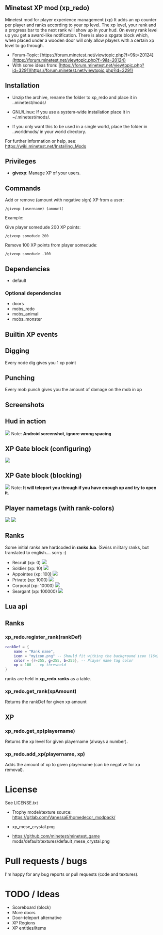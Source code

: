 ## Minetest XP mod (xp_redo)

Minetest mod for player experience management (xp)
It adds an xp counter per player and ranks according to your xp level.
The xp level, your rank and a progress bar to the next rank will show up in your hud.
On every rank level up you get a award-like notification.
There is also a xpgate block which, when placed under a wooden door will only allow players with a certain xp level to go through.

* Forum-Topic: [https://forum.minetest.net/viewtopic.php?f=9&t=20124](https://forum.minetest.net/viewtopic.php?f=9&t=20124)
* With some ideas from: [https://forum.minetest.net/viewtopic.php?id=3291](https://forum.minetest.net/viewtopic.php?id=3291)

## Installation

- Unzip the archive, rename the folder to xp_redo and
place it in ..minetest/mods/

- GNU/Linux: If you use a system-wide installation place
    it in ~/.minetest/mods/.

- If you only want this to be used in a single world, place
    the folder in ..worldmods/ in your world directory.

For further information or help, see:  
https://wiki.minetest.net/Installing_Mods

## Privileges

* **givexp**: Manage XP of your users.

## Commands

Add or remove (amount with negative sign) XP from a user:
```
/givexp (username) (amount)
```

Example:

Give player somedude 200 XP points:
```
/givexp somedude 200
```

Remove 100 XP points from player somedude:
```
/givexp somedude -100
```

## Dependencies

- default
### Optional dependencies

- doors
- mobs_redo
- mobs_animal
- mobs_monster

## Builtin XP events

## Digging

Every node dig gives you 1 xp point

## Punching

Every mob punch gives you the amount of damage on the mob in xp

## Screenshots

## Hud in action
![](screenshots/Minetest_2018-05-17-09-17-16.png?raw=true)
Note: **Android screenshot, ignore wrong spacing**

## XP Gate block (configuring)
![](screenshots/Minetest_2018-05-17-09-25-48.png?raw=true)

## XP Gate block (blocking)
![](screenshots/Minetest_2018-05-17-09-25-53.png?raw=true)
Note: **It will teleport you through if you have enough xp and try to open it**.

## Player nametags (with rank-colors)
![](screenshots/Minetest_2018-05-17-09-35-30.png?raw=true)
![](screenshots/Minetest_2018-05-17-09-36-11.png?raw=true)

## Ranks

Some initial ranks are hardcoded in **ranks.lua**.
(Swiss military ranks, but translated to english.... sorry :)

* Recruit (xp: 0) ![](textures/xp_rank_1_recruit.png?raw=true)
* Soldier (xp: 10) ![](textures/xp_rank_2_soldier.png?raw=true)
* Appointee (xp: 100) ![](textures/xp_rank_3_appointee.png?raw=true)
* Private (xp: 1000) ![](textures/xp_rank_4_private.png?raw=true)
* Corporal (xp: 10000) ![](textures/xp_rank_5_corporal.png?raw=true)
* Seargant (xp: 100000) ![](textures/xp_rank_6_seargant.png?raw=true)

## Lua api

## Ranks

### xp_redo.register_rank(rankDef)

```lua
rankDef = {
	name = "Rank name",
	icon = "myicon.png" -- Should fit withing the background icon (16x32px)
	color = {r=255, g=255, b=255}, -- Player name tag color
	xp = 100 -- xp threshold
}
```


ranks are held in **xp_redo.ranks** as a table.

### xp_redo.get_rank(xpAmount)

Returns the rankDef for given xp amount

## XP

### xp_redo.get_xp(playername)

Returns the xp level for given playername (always a number).

### xp_redo.add_xp(playername, xp)

Adds the amount of xp to given playername (can be negative for xp removal).

# License

See LICENSE.txt

* Trophy model/texture source: https://gitlab.com/VanessaE/homedecor_modpack/

* xp_mese_crystal.png
* https://github.com/minetest/minetest_game mods/default/textures/default_mese_crystal.png


# Pull requests / bugs

I'm happy for any bug reports or pull requests (code and textures).

# TODO / Ideas

* Scoreboard (block)
* More doors
* Door-teleport alternative
* XP Regions
* XP entities/items
